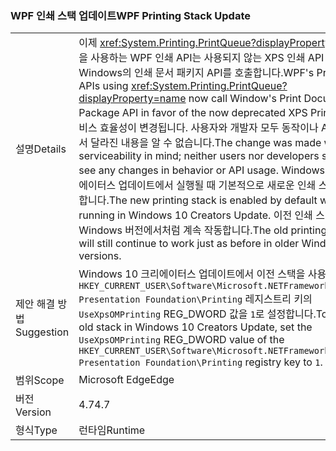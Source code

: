 ### <a name="wpf-printing-stack-update"></a><span data-ttu-id="f4f9e-101">WPF 인쇄 스택 업데이트</span><span class="sxs-lookup"><span data-stu-id="f4f9e-101">WPF Printing Stack Update</span></span>

|   |   |
|---|---|
|<span data-ttu-id="f4f9e-102">설명</span><span class="sxs-lookup"><span data-stu-id="f4f9e-102">Details</span></span>|<span data-ttu-id="f4f9e-103">이제 <xref:System.Printing.PrintQueue?displayProperty=name>을 사용하는 WPF 인쇄 API는 사용되지 않는 XPS 인쇄 API 대신 Windows의 인쇄 문서 패키지 API를 호출합니다.</span><span class="sxs-lookup"><span data-stu-id="f4f9e-103">WPF's Printing APIs using <xref:System.Printing.PrintQueue?displayProperty=name> now call Window's Print Document Package API in favor of the now deprecated XPS Print API.</span></span> <span data-ttu-id="f4f9e-104">서비스 효율성이 변경됩니다. 사용자와 개발자 모두 동작이나 API 사용에서 달라진 내용을 알 수 없습니다.</span><span class="sxs-lookup"><span data-stu-id="f4f9e-104">The change was made with serviceability in mind; neither users nor developers should see any changes in behavior or API usage.</span></span> <span data-ttu-id="f4f9e-105">Windows 10 크리에이터스 업데이트에서 실행될 때 기본적으로 새로운 인쇄 스택을 사용합니다.</span><span class="sxs-lookup"><span data-stu-id="f4f9e-105">The new printing stack is enabled by default when running in Windows 10 Creators Update.</span></span> <span data-ttu-id="f4f9e-106">이전 인쇄 스택은 이전 Windows 버전에서처럼 계속 작동합니다.</span><span class="sxs-lookup"><span data-stu-id="f4f9e-106">The old printing stack will still continue to work just as before in older Windows versions.</span></span>|
|<span data-ttu-id="f4f9e-107">제안 해결 방법</span><span class="sxs-lookup"><span data-stu-id="f4f9e-107">Suggestion</span></span>|<span data-ttu-id="f4f9e-108">Windows 10 크리에이터스 업데이트에서 이전 스택을 사용하려면 <code>HKEY_CURRENT_USER\Software\Microsoft\.NETFramework\Windows Presentation Foundation\Printing</code> 레지스트리 키의 <code>UseXpsOMPrinting</code> REG_DWORD 값을 <code>1</code>로 설정합니다.</span><span class="sxs-lookup"><span data-stu-id="f4f9e-108">To use the old stack in Windows 10 Creators Update, set the <code>UseXpsOMPrinting</code> REG_DWORD value of the <code>HKEY_CURRENT_USER\Software\Microsoft\.NETFramework\Windows Presentation Foundation\Printing</code> registry key to <code>1</code>.</span></span>|
|<span data-ttu-id="f4f9e-109">범위</span><span class="sxs-lookup"><span data-stu-id="f4f9e-109">Scope</span></span>|<span data-ttu-id="f4f9e-110">Microsoft Edge</span><span class="sxs-lookup"><span data-stu-id="f4f9e-110">Edge</span></span>|
|<span data-ttu-id="f4f9e-111">버전</span><span class="sxs-lookup"><span data-stu-id="f4f9e-111">Version</span></span>|<span data-ttu-id="f4f9e-112">4.7</span><span class="sxs-lookup"><span data-stu-id="f4f9e-112">4.7</span></span>|
|<span data-ttu-id="f4f9e-113">형식</span><span class="sxs-lookup"><span data-stu-id="f4f9e-113">Type</span></span>|<span data-ttu-id="f4f9e-114">런타임</span><span class="sxs-lookup"><span data-stu-id="f4f9e-114">Runtime</span></span>|


